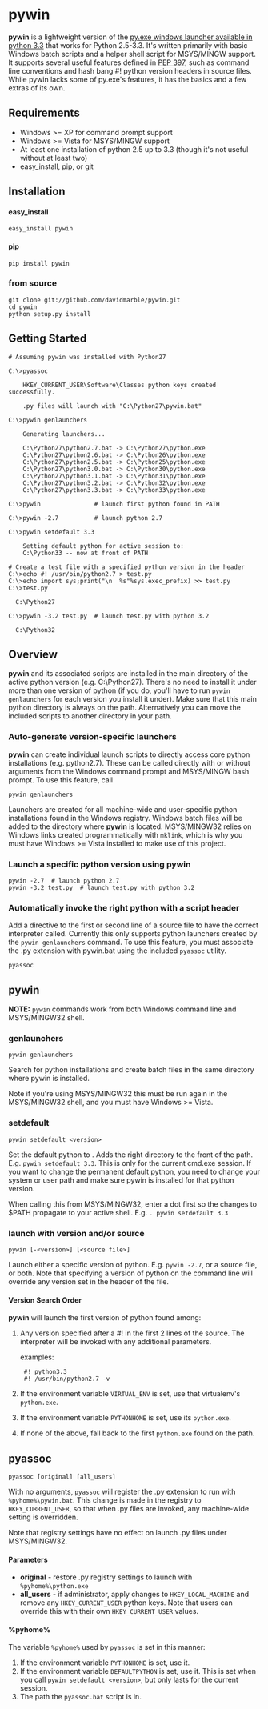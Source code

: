 # pywin
**pywin** is a lightweight version of the [py.exe windows launcher available in python 3.3](http://docs.python.org/3/using/windows.html#launcher) that works for Python 2.5-3.3. It's written primarily with basic Windows batch scripts and a helper shell script for MSYS/MINGW support. It supports several useful features defined in [PEP 397](http://www.python.org/dev/peps/pep-0397/), such as command line conventions and hash bang #! python version headers in source files. While pywin lacks some of py.exe's features, it has the basics and a few extras of its own.


## Requirements
* Windows >= XP for command prompt support
* Windows >= Vista for MSYS/MINGW support
* At least one installation of python 2.5 up to 3.3 (though it's not useful without at least two)
* easy_install, pip, or git


## Installation
#### easy_install
```console
easy_install pywin
```

#### pip
```console
pip install pywin
```

### from source
```console
git clone git://github.com/davidmarble/pywin.git
cd pywin
python setup.py install
```


## Getting Started
```console
# Assuming pywin was installed with Python27

C:\>pyassoc

    HKEY_CURRENT_USER\Software\Classes python keys created successfully.

    .py files will launch with "C:\Python27\pywin.bat"

C:\>pywin genlaunchers

    Generating launchers...

    C:\Python27\python2.7.bat -> C:\Python27\python.exe
    C:\Python27\python2.6.bat -> C:\Python26\python.exe
    C:\Python27\python2.5.bat -> C:\Python25\python.exe
    C:\Python27\python3.0.bat -> C:\Python30\python.exe
    C:\Python27\python3.1.bat -> C:\Python31\python.exe
    C:\Python27\python3.2.bat -> C:\Python32\python.exe
    C:\Python27\python3.3.bat -> C:\Python33\python.exe

C:\>pywin               # launch first python found in PATH

C:\>pywin -2.7          # launch python 2.7

C:\>pywin setdefault 3.3

    Setting default python for active session to: 
    C:\Python33 -- now at front of PATH

# Create a test file with a specified python version in the header
C:\>echo #! /usr/bin/python2.7 > test.py
C:\>echo import sys;print("\n  %s"%sys.exec_prefix) >> test.py
C:\>test.py
  
  C:\Python27

C:\>pywin -3.2 test.py  # launch test.py with python 3.2

  C:\Python32

```

## Overview
**pywin** and its associated scripts are installed in the main directory of the active python version (e.g. C:\Python27). There's no need to install it under more than one version of python (if you do, you'll have to run `pywin genlaunchers` for each version you install it under). Make sure that this main python directory is always on the path. Alternatively you can move the included scripts to another directory in your path.

### Auto-generate version-specific launchers
**pywin** can create individual launch scripts to directly access core python installations (e.g. python2.7). These can be called directly with or without arguments from the Windows command prompt and MSYS/MINGW bash prompt. To use this feature, call

```console
pywin genlaunchers
```

Launchers are created for all machine-wide and user-specific python installations found in the Windows registry. Windows batch files will be added to the directory where **pywin** is located. MSYS/MINGW32 relies on Windows links created programmatically with `mklink`, which is why you must have Windows >= Vista installed to make use of this project.

### Launch a specific python version using pywin
```console
pywin -2.7  # launch python 2.7
pywin -3.2 test.py  # launch test.py with python 3.2
```

### Automatically invoke the right python with a script header
Add a directive to the first or second line of a source file to have the correct interpreter called. Currently this only supports python launchers created by the `pywin genlaunchers` command. To use this feature, you must associate the .py extension with pywin.bat using the included `pyassoc` utility. 

```console
pyassoc
```


## pywin

**NOTE:** `pywin` commands work from both Windows command line and MSYS/MINGW32 shell.

### genlaunchers

```console
pywin genlaunchers
```
Search for python installations and create batch files in the same
directory where pywin is installed.

Note if you're using MSYS/MINGW32 this must be run again in the 
MSYS/MINGW32 shell, and you must have Windows >= Vista.

### setdefault

```console
pywin setdefault <version>
```
Set the default python to <version>. Adds the right directory to
the front of the path. E.g. `pywin setdefault 3.3`.
This is only for the current cmd.exe session. If you want to change
the permanent default python, you need to change your system or
user path and make sure pywin is installed for that python version.

When calling this from MSYS/MINGW32, enter a dot first so the changes 
to $PATH propagate to your active shell. E.g. `. pywin setdefault 3.3`

### launch with version and/or source

```console
pywin [-<version>] [<source file>]
```

Launch either a specific version of python. E.g. `pywin -2.7`, 
or a source file, or both. Note that specifying a version of python 
on the command line will override any version set in the header of 
the file.

#### Version Search Order

**pywin** will launch the first version of python found among:

1. Any version specified after a #! in the first 2 lines of the source.
   The interpreter will be invoked with any additional parameters.
   
    examples:
   
        #! python3.3
        #! /usr/bin/python2.7 -v

2. If the environment variable `VIRTUAL_ENV` is set, use that 
   virtualenv's `python.exe`.
3. If the environment variable `PYTHONHOME` is set, use its 
   `python.exe`.
4. If none of the above, fall back to the first `python.exe` 
   found on the path.

## pyassoc

```console
pyassoc [original] [all_users]
```

With no arguments, `pyassoc` will register the .py extension 
to run with `%pyhome%\pywin.bat`. This change is made in the 
registry to `HKEY_CURRENT_USER`, so that when .py files are invoked,
any machine-wide setting is overridden.

Note that registry settings have no effect on launch .py files 
under MSYS/MINGW32.

#### Parameters
- **original** - restore .py registry settings to launch with `%pyhome%\python.exe`
- **all_users** - if administrator, apply changes to `HKEY_LOCAL_MACHINE` and
                  remove any `HKEY_CURRENT_USER` python keys.
                  Note that users can override this with their own 
                  `HKEY_CURRENT_USER` values.

#### %pyhome%
The variable `%pyhome%` used by `pyassoc` is set in this manner:

1. If the environment variable `PYTHONHOME` is set, use it.
2. If the environment variable `DEFAULTPYTHON` is set, use it.
   This is set when you call `pywin setdefault <version>`,
   but only lasts for the current session.
3. The path the `pyassoc.bat` script is in.
